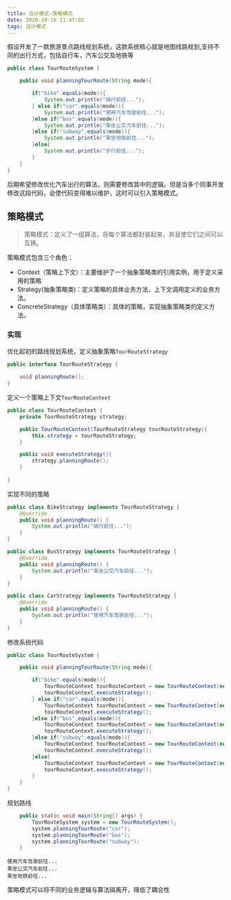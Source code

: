 ```yaml
---
title: 设计模式-策略模式
date: 2020-10-16 11:47:02
tags: 设计模式
---
```

假设开发了一款旅游景点路线规划系统，这款系统核心就是地图线路规划,支持不同的出行方式，包括自行车，汽车公交及地铁等
```java
public class TourRouteSystem {

    public void planningTourRoute(String mode){

        if("bike".equals(mode)){
            System.out.println("骑行前往...");
        } else if("car".equals(mode)){
            System.out.println("使用汽车驾驶前往...");
        }else if("bus".equals(mode)){
            System.out.println("乘坐公交汽车前往...");
        }else if("subway".equals(mode)){
            System.out.println("乘坐地铁前往...");
        }else{
            System.out.println("步行前往...");
        }
    }
}
```
后期希望修改优化汽车出行的算法，则需要修改其中的逻辑。但是当多个同事开发修改这段代码，会使代码变得难以维护，这时可以引入策略模式。
<!--more-->
## 策略模式

> 策略模式：定义了一组算法，将每个算法都封装起来，并且使它们之间可以互换。
  
策略模式包含三个角色：
- Context（策略上下文）：主要维护了一个抽象策略类的引用实例，用于定义采用的策略
- Strategy(抽象策略类)：定义策略的具体业务方法，上下文调用定义的业务方法。
- ConcreteStrategy（具体策略类）：具体的策略，实现抽象策略类的定义方法。

### 实现
优化起初的路线规划系统，定义抽象策略`TourRouteStrategy`
```java
public interface TourRouteStrategy {
    
    void planningRoute();
}
```

定义一个策略上下文`TourRouteContext`
```java
public class TourRouteContext {
    private TourRouteStrategy strategy;

    public TourRouteContext(TourRouteStrategy tourRouteStrategy){
        this.strategy = tourRouteStrategy;
    }

    public void executeStrategy(){
        strategy.planningRoute();
    }
    
}
```

实现不同的策略
```java
public class BikeStrategy implements TourRouteStrategy {
    @Override
    public void planningRoute() {
        System.out.println("骑行前往...");
    }
}
```

```java
public class BusStrategy implements TourRouteStrategy {
    @Override
    public void planningRoute() {
        System.out.println("乘坐公交汽车前往...");
    }
}
```
```java
public class CarStrategy implements TourRouteStrategy {
    @Override
    public void planningRoute() {
        System.out.println("使用汽车驾驶前往...");
    }
}
```

修改系统代码
```java
public class TourRouteSystem {

    public void planningTourRoute(String mode){

        if("bike".equals(mode)){
            TourRouteContext tourRouteContext = new TourRouteContext(new BikeStrategy());
            tourRouteContext.executeStrategy();
        } else if("car".equals(mode)){
            TourRouteContext tourRouteContext = new TourRouteContext(new CarStrategy());
            tourRouteContext.executeStrategy();
        }else if("bus".equals(mode)){
            TourRouteContext tourRouteContext = new TourRouteContext(new BusStrategy());
            tourRouteContext.executeStrategy();
        }else if("subway".equals(mode)){
            TourRouteContext tourRouteContext = new TourRouteContext(new SubwayStrategy());
            tourRouteContext.executeStrategy();
        }else{
            TourRouteContext tourRouteContext = new TourRouteContext(new WalkStrategy());
            tourRouteContext.executeStrategy();
        }
    }
}

```

规划路线
```java
    public static void main(String[] args) {
        TourRouteSystem system = new TourRouteSystem();
        system.planningTourRoute("car");
        system.planningTourRoute("bus");
        system.planningTourRoute("subway");
    }
```
```
使用汽车驾驶前往...
乘坐公交汽车前往...
乘坐地铁前往...
```


策略模式可以将不同的业务逻辑与算法隔离开，降低了耦合性


